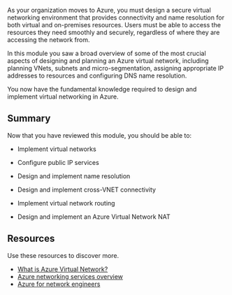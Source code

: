 
As your organization moves to Azure, you must design a secure virtual networking environment that provides connectivity and name resolution for both virtual and on-premises resources. Users must be able to access the resources they need smoothly and securely, regardless of where they are accessing the network from.

In this module you saw a broad overview of some of the most crucial aspects of designing and planning an Azure virtual network, including planning VNets, subnets and micro-segmentation, assigning appropriate IP addresses to resources and configuring DNS name resolution.

You now have the fundamental knowledge required to design and implement virtual networking in Azure.

## Summary 

Now that you have reviewed this module, you should be able to:

- Implement virtual networks

- Configure public IP services

- Design and implement name resolution 

- Design and implement cross-VNET connectivity

- Implement virtual network routing

- Design and implement an Azure Virtual Network NAT

## Resources

Use these resources to discover more.

- [What is Azure Virtual Network?](https://docs.microsoft.com/en-us/azure/virtual-network/virtual-networks-overview)
- [Azure networking services overview](https://docs.microsoft.com/en-us/azure/networking/fundamentals/networking-overview)
- [Azure for network engineers](https://docs.microsoft.com/en-us/azure/networking/azure-for-network-engineers)